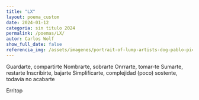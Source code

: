 ```yaml
---
title: "LX"
layout: poema_custom
date: 2024-01-12
categoria: sin titulo 2024
permalink: /poemas/LX/
autor: Carlos Wolf
show_full_date: false
referencia_img: /assets/imagenes/portrait-of-lump-artists-dog-pablo-picasso-c-1969-v0-qu810sdbmd9c1.jpeg
---
```

Guardarte, compartirte
Nombrarte, sobrarte
Onrrarte, tomar-te
Sumarte, restarte
Inscribirte, bajarte
Simplificarte, complejidad (poco)
sostente, todavía no acabarte


Erritop
